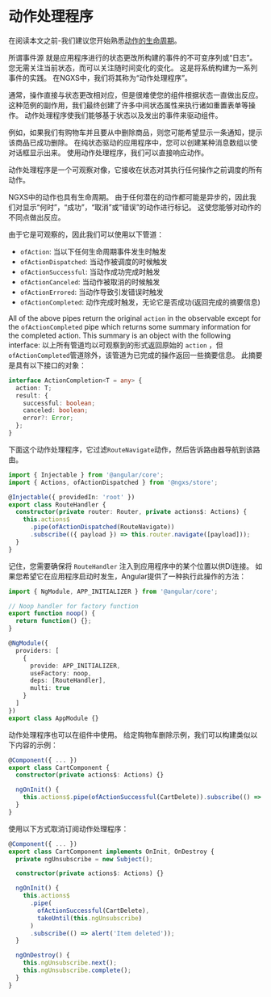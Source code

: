 # 动作处理程序

在阅读本文之前-我们建议您开始熟悉[动作的生命周期](actions-life-cycle.md)。

所谓事件源 就是应用程序进行的状态更改所构建的事件的不可变序列或“日志”。 您无需关注当前状态，而可以关注随时间变化的变化。 这是将系统构建为一系列事件的实践。 在NGXS中，我们将其称为“动作处理程序”。

通常，操作直接与状态更改相对应，但是很难使您的组件根据状态一直做出反应。这种范例的副作用，我们最终创建了许多中间状态属性来执行诸如重置表单等操作。 动作处理程序使我们能够基于状态以及发出的事件来驱动组件。

例如，如果我们有购物车并且要从中删除商品，则您可能希望显示一条通知，提示该商品已成功删除。 在纯状态驱动的应用程序中，您可以创建某种消息数组以使对话框显示出来。 使用动作处理程序，我们可以直接响应动作。

动作处理程序是一个可观察对像，它接收在状态对其执行任何操作之前调度的所有动作。

NGXS中的动作也具有生命周期。 由于任何潜在的动作都可能是异步的，因此我们对显示“何时”，“成功”，“取消”或“错误”的动作进行标记。 这使您能够对动作的不同点做出反应。

由于它是可观察的，因此我们可以使用以下管道：

* `ofAction`: 当以下任何生命周期事件发生时触发
* `ofActionDispatched`: 当动作被调度的时候触发
* `ofActionSuccessful`: 当动作成功完成时触发
* `ofActionCanceled`: 当动作被取消的时候触发
* `ofActionErrored`: 当动作导致引发错误时触发
* `ofActionCompleted`: 动作完成时触发，无论它是否成功\(返回完成的摘要信息\)

All of the above pipes return the original `action` in the observable except for the `ofActionCompleted` pipe which returns some summary information for the completed action. This summary is an object with the following interface:
以上所有管道均以可观察到的形式返回原始的 `action` ，但`ofActionCompleted`管道除外，该管道为已完成的操作返回一些摘要信息。 此摘要是具有以下接口的对象：

```typescript
interface ActionCompletion<T = any> {
  action: T;
  result: {
    successful: boolean;
    canceled: boolean;
    error?: Error;
  };
}
```

下面这个动作处理程序，它过滤`RouteNavigate`动作，然后告诉路由器导航到该路由。

```typescript
import { Injectable } from '@angular/core';
import { Actions, ofActionDispatched } from '@ngxs/store';

@Injectable({ providedIn: 'root' })
export class RouteHandler {
  constructor(private router: Router, private actions$: Actions) {
    this.actions$
      .pipe(ofActionDispatched(RouteNavigate))
      .subscribe(({ payload }) => this.router.navigate([payload]));
  }
}
```

记住，您需要确保将 `RouteHandler` 注入到应用程序中的某个位置以供DI连接。 如果您希望它在应用程序启动时发生，Angular提供了一种执行此操作的方法：

```typescript
import { NgModule, APP_INITIALIZER } from '@angular/core';

// Noop handler for factory function
export function noop() {
  return function() {};
}

@NgModule({
  providers: [
    {
      provide: APP_INITIALIZER,
      useFactory: noop,
      deps: [RouteHandler],
      multi: true
    }
  ]
})
export class AppModule {}
```

动作处理程序也可以在组件中使用。 给定购物车删除示例，我们可以构建类似以下内容的示例：

```typescript
@Component({ ... })
export class CartComponent {
  constructor(private actions$: Actions) {}

  ngOnInit() {
    this.actions$.pipe(ofActionSuccessful(CartDelete)).subscribe(() => alert('Item deleted'));
  }
}
```

使用以下方式取消订阅动作处理程序：

```typescript
@Component({ ... })
export class CartComponent implements OnInit, OnDestroy {
  private ngUnsubscribe = new Subject();

  constructor(private actions$: Actions) {}

  ngOnInit() {
    this.actions$
      .pipe(
        ofActionSuccessful(CartDelete),
        takeUntil(this.ngUnsubscribe)
      )
      .subscribe(() => alert('Item deleted'));
  }

  ngOnDestroy() {
    this.ngUnsubscribe.next();
    this.ngUnsubscribe.complete();
  }
}
```

